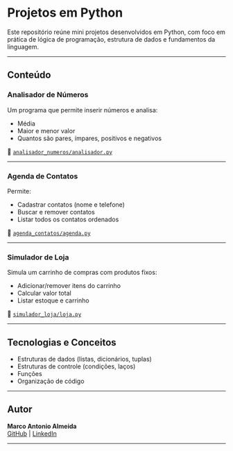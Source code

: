 # Projetos em Python

Este repositório reúne mini projetos desenvolvidos em Python, com foco em prática de lógica de programação, estrutura de dados e fundamentos da linguagem.

---

## Conteúdo

### Analisador de Números
Um programa que permite inserir números e analisa:
- Média
- Maior e menor valor
- Quantos são pares, ímpares, positivos e negativos

📄 [`analisador_numeros/analisador.py`](analisador_numeros/analisador.py)

---

### Agenda de Contatos
Permite:
- Cadastrar contatos (nome e telefone)
- Buscar e remover contatos
- Listar todos os contatos ordenados

📄 [`agenda_contatos/agenda.py`](agenda_contatos/agenda.py)

---

### Simulador de Loja
Simula um carrinho de compras com produtos fixos:
- Adicionar/remover itens do carrinho
- Calcular valor total
- Listar estoque e carrinho

📄 [`simulador_loja/loja.py`](simulador_loja/loja.py)

---

## Tecnologias e Conceitos
- Estruturas de dados (listas, dicionários, tuplas)
- Estruturas de controle (condições, laços)
- Funções
- Organização de código

---

## Autor
**Marco Antonio Almeida**  
[GitHub](https://github.com/mrcoan) | [LinkedIn](https://www.linkedin.com/in/mrcoan)

---

